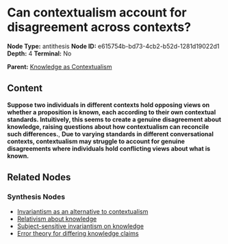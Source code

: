 # Can contextualism account for disagreement across contexts?

**Node Type:** antithesis
**Node ID:** e615754b-bd73-4cb2-b52d-1281d19022d1
**Depth:** 4
**Terminal:** No

**Parent:** [Knowledge as Contextualism](knowledge-as-contextualism-synthesis-53338095-bce4-4d8b-b2cc-8253f478bdcf.md)

## Content

**Suppose two individuals in different contexts hold opposing views on whether a proposition is known, each according to their own contextual standards. Intuitively, this seems to create a genuine disagreement about knowledge, raising questions about how contextualism can reconcile such differences.**, **Due to varying standards in different conversational contexts, contextualism may struggle to account for genuine disagreements where individuals hold conflicting views about what is known.**

## Related Nodes

### Synthesis Nodes

- [Invariantism as an alternative to contextualism](invariantism-as-an-alternative-to-contextualism-synthesis-ee9fdd82-af77-4300-989b-d298ded0864a.md)
- [Relativism about knowledge](relativism-about-knowledge-synthesis-cb5094a7-9309-4ae3-b80d-36a82fcddc9e.md)
- [Subject-sensitive invariantism on knowledge](subject-sensitive-invariantism-on-knowledge-synthesis-a5c3a7a2-d6b7-4612-b362-f7bed9b9f3cb.md)
- [Error theory for differing knowledge claims](error-theory-for-differing-knowledge-claims-synthesis-3ca1513a-0b1d-4dd8-b2c4-9d12121bf48d.md)
